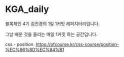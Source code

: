 # KGA_daily

블록체인 4기 김진경의 1일 1커밋 레퍼지터리입니다.

그날 배운 것을 올리는 매일 1커밋 하는 공간입니다.


css - position. 
https://ofcourse.kr/css-course/position-%EC%86%8D%EC%84%B1























